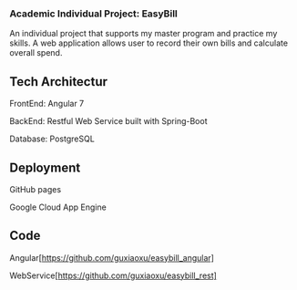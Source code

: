 ### Academic Individual Project: EasyBill

An individual project that supports my master program and practice my skills.
A web application allows user to record their own bills and calculate overall spend.

## Tech Architectur

FrontEnd: Angular 7

BackEnd: Restful Web Service built with Spring-Boot

Database: PostgreSQL

## Deployment
GitHub pages

Google Cloud App Engine

## Code
Angular[https://github.com/guxiaoxu/easybill_angular]

WebService[https://github.com/guxiaoxu/easybill_rest]
